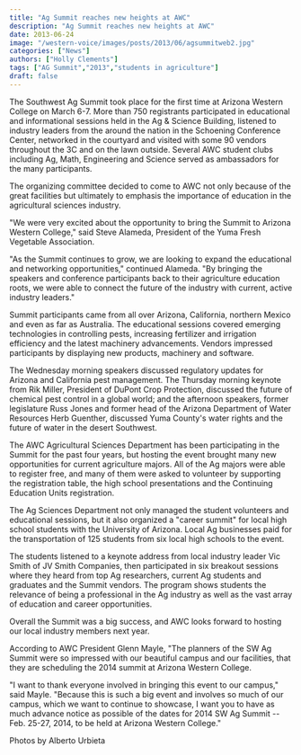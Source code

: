 ```yaml
---
title: "Ag Summit reaches new heights at AWC"
description: "Ag Summit reaches new heights at AWC"
date: 2013-06-24
image: "/western-voice/images/posts/2013/06/agsummitweb2.jpg"
categories: ["News"]
authors: ["Holly Clements"]
tags: ["AG Summit","2013","students in agriculture"]
draft: false
---
```

The Southwest Ag Summit took place for the first time at Arizona Western College on March 6-7. More than 750 registrants participated in educational and informational sessions held in the Ag & Science Building, listened to industry leaders from the around the nation in the Schoening Conference Center, networked in the courtyard and visited with some 90 vendors throughout the 3C and on the lawn outside. Several AWC student clubs including Ag, Math, Engineering and Science served as ambassadors for the many participants.

The organizing committee decided to come to AWC not only because of the great facilities but ultimately to emphasis the importance of education in the agricultural sciences industry.

"We were very excited about the opportunity to bring the Summit to Arizona Western College," said Steve Alameda, President of the Yuma Fresh Vegetable Association.

"As the Summit continues to grow, we are looking to expand the educational and networking opportunities," continued Alameda. "By bringing the speakers and conference participants back to their agriculture education roots, we were able to connect the future of the industry with current, active industry leaders."

Summit participants came from all over Arizona, California, northern Mexico and even as far as Australia. The educational sessions covered emerging technologies in controlling pests, increasing fertilizer and irrigation efficiency and the latest machinery advancements. Vendors impressed participants by displaying new products, machinery and software.

The Wednesday morning speakers discussed regulatory updates for Arizona and California pest management. The Thursday morning keynote from Rik Miller, President of DuPont Crop Protection, discussed the future of chemical pest control in a global world; and the afternoon speakers, former legislature Russ Jones and former head of the Arizona Department of Water Resources Herb Guenther, discussed Yuma County's water rights and the future of water in the desert Southwest.

The AWC Agricultural Sciences Department has been participating in the Summit for the past four years, but hosting the event brought many new opportunities for current agriculture majors. All of the Ag majors were able to register free, and many of them were asked to volunteer by supporting the registration table, the high school presentations and the Continuing Education Units registration.

The Ag Sciences Department not only managed the student volunteers and educational sessions, but it also organized a "career summit" for local high school students with the University of Arizona. Local Ag businesses paid for the transportation of 125 students from six local high schools to the event.

The students listened to a keynote address from local industry leader Vic Smith of JV Smith Companies, then participated in six breakout sessions where they heard from top Ag researchers, current Ag students and graduates and the Summit vendors. The program shows students the relevance of being a professional in the Ag industry as well as the vast array of education and career opportunities.

Overall the Summit was a big success, and AWC looks forward to hosting our local industry members next year.

According to AWC President Glenn Mayle, "The planners of the SW Ag Summit were so impressed with our beautiful campus and our facilities, that they are scheduling the 2014 summit at Arizona Western College.

"I want to thank everyone involved in bringing this event to our campus," said Mayle. "Because this is such a big event and involves so much of our campus, which we want to continue to showcase, I want you to have as much advance notice as possible of the dates for 2014 SW Ag Summit -- Feb. 25-27, 2014, to be held at Arizona Western College."

Photos by Alberto Urbieta